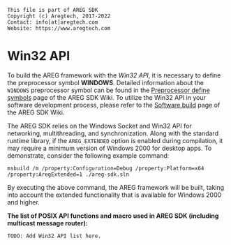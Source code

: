 ﻿```
This file is part of AREG SDK
Copyright (c) Aregtech, 2017-2022
Contact: info[at]aregtech.com
Website: https://www.aregtech.com
```

# Win32 API

To build the AREG framework with the *Win32 API*, it is necessary to define the preprocessor symbol **WINDOWS**. Detailed information about the `WINDOWS` preprocessor symbol can be found in the [Preprocessor define symbols](https://github.com/aregtech/areg-sdk/wiki/02.-Preprocessor-define-symbols#windows-define) page of the AREG SDK Wiki. To utilize the Win32 API in your software development process, please refer to the [Software build](https://github.com/aregtech/areg-sdk/wiki/03.-Software-build) page of the AREG SDK Wiki.

The AREG SDK relies on the Windows Socket and Win32 API for networking, multithreading, and synchronization. Along with the standard runtime library, if the `AREG_EXTENDED` option is enabled during compilation, it may require a minimum version of Windows 2000 for desktop apps. To demonstrate, consider the following example command:

```batch
msbuild /m /property:Configuration=Debug /property:Platform=x64 /property:AregExtended=1 ./areg-sdk.sln
```

By executing the above command, the AREG framework will be built, taking into account the extended functionality that is available for Windows 2000 and higher.

**The list of POSIX API functions and macro used in AREG SDK (including multicast message router):**

```
TODO: Add Win32 API list here.
```
